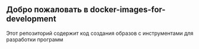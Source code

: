 ## Добро пожаловать в docker-images-for-development ##
Этот репозиторий содержит код создания образов с инструментами для разработки программ